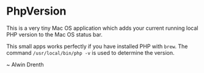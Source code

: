 # PhpVersion

This is a very tiny Mac OS application which adds your current running local PHP version to the Mac OS status bar.

This small apps works perfectly if you have installed PHP with `brew`. The command `/usr/local/bin/php -v` is used to determine the version.

~ Alwin Drenth
